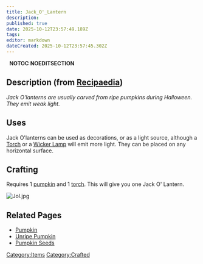 ```yaml
---
title: Jack_O'_Lantern
description: 
published: true
date: 2025-10-12T23:57:49.189Z
tags: 
editor: markdown
dateCreated: 2025-10-12T23:57:45.302Z
---
```


  __NOTOC__ __NOEDITSECTION__

## Description (from [Recipaedia](Recipaedia "wikilink"))

*Jack O'lanterns are usually carved from ripe pumpkins during Halloween.
They emit weak light.*

## Uses

Jack O'lanterns can be used as decorations, or as a light source,
although a [Torch](Torch "wikilink") or a [Wicker
Lamp](Wicker_Lamp "wikilink") will emit more light. They can be placed
on any horizontal surface.

## Crafting

Requires 1 [pumpkin](pumpkin "wikilink") and 1
[torch](torch "wikilink"). This will give you one Jack O' Lantern.

![Jol.jpg](Jol.jpg "Jol.jpg")

## Related Pages

  - [Pumpkin](Recipaedia/Plants/Pumpkin.md "wikilink")
  - [Unripe Pumpkin](Unripe_Pumpkin "wikilink")
  - [Pumpkin Seeds](Recipaedia/Plants/Pumpkin_Seeds.md "wikilink")

[Category:Items](Category:Items "wikilink")
[Category:Crafted](Category:Crafted "wikilink")